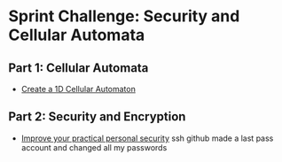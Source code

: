 # Sprint Challenge: Security and Cellular Automata

## Part 1: Cellular Automata

* [Create a 1D Cellular Automaton](1d-life/)

## Part 2: Security and Encryption

* [Improve your practical personal security](security/)
  ssh github
  made a last pass account and changed all my passwords
